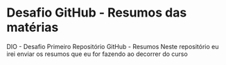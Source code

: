 # Desafio GitHub - Resumos das matérias

DIO - Desafio Primeiro Repositório GitHub - Resumos
Neste repositório eu irei enviar os resumos que eu for fazendo ao decorrer do curso
